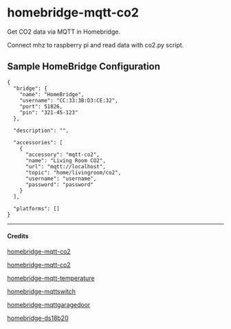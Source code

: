# homebridge-mqtt-co2
Get CO2 data via MQTT in Homebridge.

Connect mhz to raspberry pi and read data with co2.py script.

Sample HomeBridge Configuration
--------------------
    {
      "bridge": {
        "name": "HomeBridge",
        "username": "CC:33:3B:D3:CE:32",
        "port": 51826,
        "pin": "321-45-123"
      },

      "description": "",

      "accessories": [
        {
          "accessory": "mqtt-co2",
          "name": "Living Room CO2",
          "url": "mqtt://localhost",
          "topic": "home/livingroom/co2",
          "username": "username",
          "password": "password"
        }
      ],

      "platforms": []
    }

----
####  Credits

[homebridge-mqtt-co2](https://github.com/CiTroNaK/homebridge-mqtt-co2)

[homebridge-mqtt-co2](https://github.com/awesomegiga/Homebridge-mqtt-co2)

[homebridge-mqtt-temperature](https://github.com/mcchots/homebridge-mqtt-temperature)

[homebridge-mqttswitch](https://github.com/ilcato/homebridge-mqttswitch)

[homebridge-mqttgaragedoor](https://github.com/tvillingett/homebridge-mqttgaragedoor)

[homebridge-ds18b20](https://github.com/DanTheMan827/homebridge-ds18b20)
